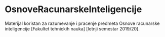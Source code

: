 # OsnoveRacunarskeInteligencije
Materijal koristan za razumevanje i pracenje predmeta Osnove racunarske inteligencije [Fakultet tehnickih nauka] [letnji semestar 2019/20].
